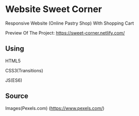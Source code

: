 # Website Sweet Corner

Responsive Website (Online Pastry Shop) With Shopping Cart

Preview Of The Project: 
https://sweet-corner.netlify.com/

## Using

HTML5

CSS3(Transitions)

JS(ES6)

## Source

Images(Pexels.com)
(https://www.pexels.com/)
